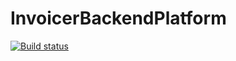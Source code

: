 # InvoicerBackendPlatform

[![Build status](https://josephizang.visualstudio.com/InvoicerBackendPlatform/_apis/build/status/InvoicerBackendPlatform-CI)](https://josephizang.visualstudio.com/InvoicerBackendPlatform/_build/latest?definitionId=6)
